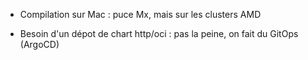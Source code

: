 - Compilation sur Mac : puce Mx, mais sur les clusters AMD

- Besoin d'un dépot de chart http/oci : pas la peine, on fait du GitOps (ArgoCD)